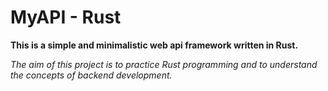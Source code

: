 # MyAPI - Rust

**This is a simple and minimalistic web api framework written in Rust.**

*The aim of this project is to practice Rust programming and to understand the concepts of backend development.*


